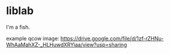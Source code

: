 # liblab

I'm a fish.

example qcow image: https://drive.google.com/file/d/1zf-rZHNu-WhAaMahXZ-_HLHuwdXRYiaa/view?usp=sharing
